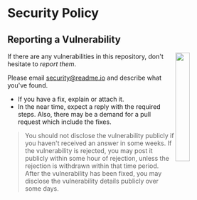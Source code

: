 # Security Policy

## Reporting a Vulnerability

<img align="right" width="25%" style="margin-bottom: 2em" src="https://owlbertsio-resized.s3.amazonaws.com/Ice-Cream.psd.full.png">

If there are any vulnerabilities in this repository, don't hesitate to _report them_.

Please email security@readme.io and describe what you've found.

- If you have a fix, explain or attach it.
- In the near time, expect a reply with the required steps. Also, there may be a demand for a pull request which include the fixes.

> You should not disclose the vulnerability publicly if you haven't received an answer in some weeks. If the vulnerability is rejected, you may post it publicly within some hour of rejection, unless the rejection is withdrawn within that time period. After the vulnerability has been fixed, you may disclose the vulnerability details publicly over some days.
